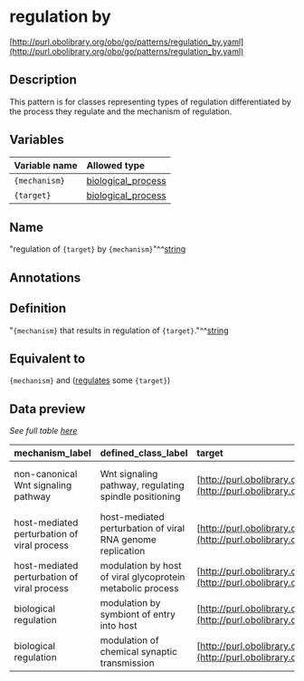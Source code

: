 # regulation by

[http://purl.obolibrary.org/obo/go/patterns/regulation_by.yaml](http://purl.obolibrary.org/obo/go/patterns/regulation_by.yaml)

## Description

This pattern is for classes representing types of regulation differentiated by the process they regulate and the mechanism of regulation.




## Variables

| Variable name | Allowed type |
|:--------------|:-------------|
| `{mechanism}` | [biological_process](http://purl.obolibrary.org/obo/GO_0008150) |
| `{target}` | [biological_process](http://purl.obolibrary.org/obo/GO_0008150) |

## Name

"regulation of `{target}` by `{mechanism}`"^^[string](http://www.w3.org/2001/XMLSchema#string)

## Annotations



## Definition

"`{mechanism}` that results in regulation of `{target}`."^^[string](http://www.w3.org/2001/XMLSchema#string)

## Equivalent to

`{mechanism}`  and ([regulates](http://purl.obolibrary.org/obo/RO_0002211) some `{target}`)







## Data preview

*See full table [here](https://github.com/geneontology/go-ontology/tree/master/src/design_patterns/regulation_by.tsv)*

| mechanism_label | defined_class_label | target | mechanism | target_label | defined_class |
|:--|:--|:--|:--|:--|:--|
| non-canonical Wnt signaling pathway | Wnt signaling pathway, regulating spindle positioning | [http://purl.obolibrary.org/obo/GO_0040001](http://purl.obolibrary.org/obo/GO_0040001) | [http://purl.obolibrary.org/obo/GO_0035567](http://purl.obolibrary.org/obo/GO_0035567) | establishment of mitotic spindle localization | [http://purl.obolibrary.org/obo/GO_0060069](http://purl.obolibrary.org/obo/GO_0060069) |
| host-mediated perturbation of viral process | host-mediated perturbation of viral RNA genome replication | [http://purl.obolibrary.org/obo/GO_0039694](http://purl.obolibrary.org/obo/GO_0039694) | [http://purl.obolibrary.org/obo/GO_0044788](http://purl.obolibrary.org/obo/GO_0044788) | viral RNA genome replication | [http://purl.obolibrary.org/obo/GO_0044830](http://purl.obolibrary.org/obo/GO_0044830) |
| host-mediated perturbation of viral process | modulation by host of viral glycoprotein metabolic process | [http://purl.obolibrary.org/obo/GO_0009100](http://purl.obolibrary.org/obo/GO_0009100) | [http://purl.obolibrary.org/obo/GO_0044788](http://purl.obolibrary.org/obo/GO_0044788) | glycoprotein metabolic process | [http://purl.obolibrary.org/obo/GO_0044870](http://purl.obolibrary.org/obo/GO_0044870) |
| biological regulation | modulation by symbiont of entry into host | [http://purl.obolibrary.org/obo/GO_0044409](http://purl.obolibrary.org/obo/GO_0044409) | [http://purl.obolibrary.org/obo/GO_0065007](http://purl.obolibrary.org/obo/GO_0065007) | symbiont entry into host | [http://purl.obolibrary.org/obo/GO_0052372](http://purl.obolibrary.org/obo/GO_0052372) |
| biological regulation | modulation of chemical synaptic transmission | [http://purl.obolibrary.org/obo/GO_0007268](http://purl.obolibrary.org/obo/GO_0007268) | [http://purl.obolibrary.org/obo/GO_0065007](http://purl.obolibrary.org/obo/GO_0065007) | chemical synaptic transmission | [http://purl.obolibrary.org/obo/GO_0050804](http://purl.obolibrary.org/obo/GO_0050804) |

